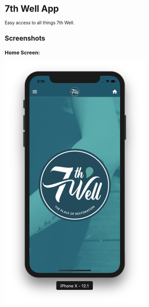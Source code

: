 # 7th Well App

Easy access to all things 7th Well.

## Screenshots

### Home Screen:
![home](./assets/images/HomeScreen.png)


